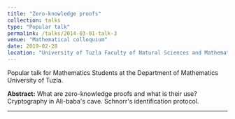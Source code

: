 ```yaml
---
title: "Zero-knowledge proofs"
collection: talks
type: "Popular talk"
permalink: /talks/2014-03-01-talk-3
venue: "Mathematical colloquium"
date: 2019-02-28
location: "University of Tuzla Faculty of Natural Sciences and Mathematics, Department of Mathematics"
---
```


Popular talk for Mathematics Students at the Department of Mathematics University of Tuzla.


**Abstract:** What are zero-knowledge proofs and what is their use? Cryptography in Ali-baba's cave. Schnorr's identification protocol.

---